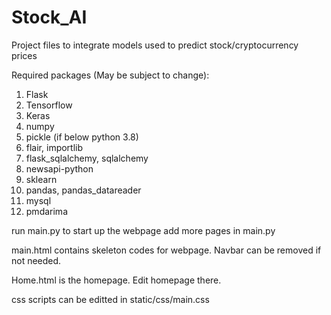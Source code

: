 # Stock_AI
Project files to integrate models used to predict stock/cryptocurrency prices

Required packages (May be subject to change):
1) Flask
2) Tensorflow
3) Keras
4) numpy
5) pickle (if below python 3.8)
6) flair, importlib
7) flask_sqlalchemy, sqlalchemy
8) newsapi-python
9) sklearn
10) pandas, pandas_datareader
11) mysql
12) pmdarima

run main.py to start up the webpage
add more pages in main.py

main.html contains skeleton codes for webpage.
Navbar can be removed if not needed.

Home.html is the homepage. Edit homepage there.

css scripts can be editted in static/css/main.css

